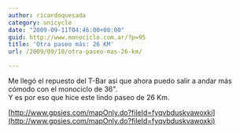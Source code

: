 ```yaml
---
author: ricardoquesada
category: unicycle
date: "2009-09-11T04:46:00+00:00"
guid: http://www.monociclo.com.ar/?p=95
title: 'Otra paseo más: 26 KM'
url: /2009/09/10/otra-paseo-mas-26-km/

---
```

Me llegó el repuesto del T-Bar asi que ahora puedo salir a andar más cómodo con el monociclo de 36".  
Y es por eso que hice este lindo paseo de 26 Km.  

[http://www.gpsies.com/mapOnly.do?fileId=fyqvbduskvawoxki](http://www.gpsies.com/mapOnly.do?fileId=fyqvbduskvawoxki)
